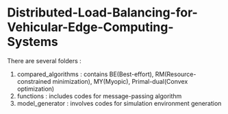 # Distributed-Load-Balancing-for-Vehicular-Edge-Computing-Systems

There are several folders :
1. compared_algorithms : contains BE(Best-effort), RM(Resource-constrained minimization), MY(Myopic), Primal-dual(Convex optimization)
2. functions : includes codes for message-passing algorithm
3. model_generator : involves codes for simulation environment generation

